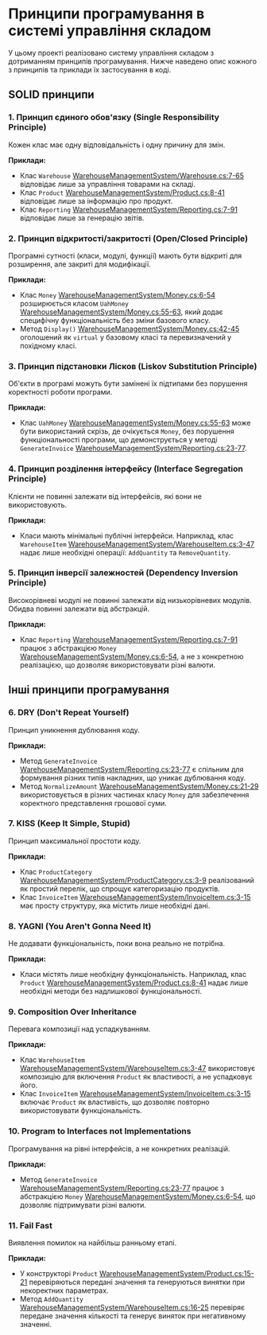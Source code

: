 # Принципи програмування в системі управління складом

У цьому проекті реалізовано систему управління складом з дотриманням принципів програмування. Нижче наведено опис кожного з принципів та приклади їх застосування в коді.

## SOLID принципи

### 1. Принцип єдиного обов'язку (Single Responsibility Principle)

Кожен клас має одну відповідальність і одну причину для змін.

**Приклади:**
- Клас `Warehouse` [WarehouseManagementSystem/Warehouse.cs:7-65](WarehouseManagementSystem/Warehouse.cs#L7-L65) відповідає лише за управління товарами на складі.
- Клас `Product` [WarehouseManagementSystem/Product.cs:8-41](WarehouseManagementSystem/Product.cs#L8-L41) відповідає лише за інформацію про продукт.
- Клас `Reporting` [WarehouseManagementSystem/Reporting.cs:7-91](WarehouseManagementSystem/Reporting.cs#L7-L91) відповідає лише за генерацію звітів.

### 2. Принцип відкритості/закритості (Open/Closed Principle)

Програмні сутності (класи, модулі, функції) мають бути відкриті для розширення, але закриті для модифікації.

**Приклади:**
- Клас `Money` [WarehouseManagementSystem/Money.cs:6-54](WarehouseManagementSystem/Money.cs#L6-L54) розширюється класом `UahMoney` [WarehouseManagementSystem/Money.cs:55-63](WarehouseManagementSystem/Money.cs#L55-L63), який додає специфічну функціональність без зміни базового класу.
- Метод `Display()` [WarehouseManagementSystem/Money.cs:42-45](WarehouseManagementSystem/Money.cs#L42-L45) оголошений як `virtual` у базовому класі та перевизначений у похідному класі.

### 3. Принцип підстановки Лісков (Liskov Substitution Principle)

Об'єкти в програмі можуть бути замінені їх підтипами без порушення коректності роботи програми.

**Приклади:**
- Клас `UahMoney` [WarehouseManagementSystem/Money.cs:55-63](WarehouseManagementSystem/Money.cs#L55-L63) може бути використаний скрізь, де очікується `Money`, без порушення функціональності програми, що демонструється у методі `GenerateInvoice` [WarehouseManagementSystem/Reporting.cs:23-77](WarehouseManagementSystem/Reporting.cs#L23-L77).

### 4. Принцип розділення інтерфейсу (Interface Segregation Principle)

Клієнти не повинні залежати від інтерфейсів, які вони не використовують.

**Приклади:**
- Класи мають мінімальні публічні інтерфейси. Наприклад, клас `WarehouseItem` [WarehouseManagementSystem/WarehouseItem.cs:3-47](WarehouseManagementSystem/WarehouseItem.cs#L3-L47) надає лише необхідні операції: `AddQuantity` та `RemoveQuantity`.

### 5. Принцип інверсії залежностей (Dependency Inversion Principle)

Високорівневі модулі не повинні залежати від низькорівневих модулів. Обидва повинні залежати від абстракцій.

**Приклади:**
- Клас `Reporting` [WarehouseManagementSystem/Reporting.cs:7-91](WarehouseManagementSystem/Reporting.cs#L7-L91) працює з абстракцією `Money` [WarehouseManagementSystem/Money.cs:6-54](WarehouseManagementSystem/Money.cs#L6-L54), а не з конкретною реалізацією, що дозволяє використовувати різні валюти.

## Інші принципи програмування

### 6. DRY (Don't Repeat Yourself)

Принцип уникнення дублювання коду.

**Приклади:**
- Метод `GenerateInvoice` [WarehouseManagementSystem/Reporting.cs:23-77](WarehouseManagementSystem/Reporting.cs#L23-L77) є спільним для формування різних типів накладних, що уникає дублювання коду.
- Метод `NormalizeAmount` [WarehouseManagementSystem/Money.cs:21-29](WarehouseManagementSystem/Money.cs#L21-L29) використовується в різних частинах класу `Money` для забезпечення коректного представлення грошової суми.

### 7. KISS (Keep It Simple, Stupid)

Принцип максимальної простоти коду.

**Приклади:**
- Клас `ProductCategory` [WarehouseManagementSystem/ProductCategory.cs:3-9](WarehouseManagementSystem/ProductCategory.cs#L3-L9) реалізований як простий перелік, що спрощує категоризацію продуктів.
- Клас `InvoiceItem` [WarehouseManagementSystem/InvoiceItem.cs:3-15](WarehouseManagementSystem/InvoiceItem.cs#L3-L15) має просту структуру, яка містить лише необхідні дані.

### 8. YAGNI (You Aren't Gonna Need It)

Не додавати функціональність, поки вона реально не потрібна.

**Приклади:**
- Класи містять лише необхідну функціональність. Наприклад, клас `Product` [WarehouseManagementSystem/Product.cs:8-41](WarehouseManagementSystem/Product.cs#L8-L41) надає лише необхідні методи без надлишкової функціональності.

### 9. Composition Over Inheritance

Перевага композиції над успадкуванням.

**Приклади:**
- Клас `WarehouseItem` [WarehouseManagementSystem/WarehouseItem.cs:3-47](WarehouseManagementSystem/WarehouseItem.cs#L3-L47) використовує композицію для включення `Product` як властивості, а не успадковує його.
- Клас `InvoiceItem` [WarehouseManagementSystem/InvoiceItem.cs:3-15](WarehouseManagementSystem/InvoiceItem.cs#L3-L15) включає `Product` як властивість, що дозволяє повторно використовувати функціональність.

### 10. Program to Interfaces not Implementations

Програмування на рівні інтерфейсів, а не конкретних реалізацій.

**Приклади:**
- Метод `GenerateInvoice` [WarehouseManagementSystem/Reporting.cs:23-77](WarehouseManagementSystem/Reporting.cs#L23-L77) працює з абстракцією `Money` [WarehouseManagementSystem/Money.cs:6-54](WarehouseManagementSystem/Money.cs#L6-L54), що дозволяє підтримувати різні валюти.

### 11. Fail Fast

Виявлення помилок на найбільш ранньому етапі.

**Приклади:**
- У конструкторі `Product` [WarehouseManagementSystem/Product.cs:15-21](WarehouseManagementSystem/Product.cs#L15-L21) перевіряються передані значення та генеруються винятки при некоректних параметрах.
- Метод `AddQuantity` [WarehouseManagementSystem/WarehouseItem.cs:16-25](WarehouseManagementSystem/WarehouseItem.cs#L16-L25) перевіряє передане значення кількості та генерує виняток при негативному значенні. 